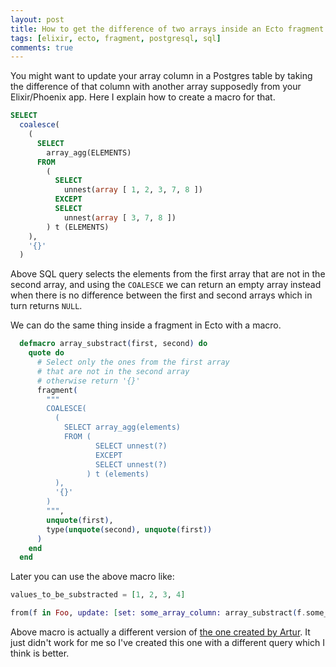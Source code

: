 ```yaml
---
layout: post
title: How to get the difference of two arrays inside an Ecto fragment
tags: [elixir, ecto, fragment, postgresql, sql]
comments: true
---
```


You might want to update your array column in a Postgres table by taking the difference of that column with another array supposedly from your Elixir/Phoenix app. Here I explain how to create a macro for that.

```sql
SELECT
  coalesce(
    (
      SELECT
        array_agg(ELEMENTS)
      FROM
        (
          SELECT
            unnest(array [ 1, 2, 3, 7, 8 ])
          EXCEPT
          SELECT
            unnest(array [ 3, 7, 8 ])
        ) t (ELEMENTS)
    ),
    '{}'
  )
```

Above SQL query selects the elements from the first array that are not in the second array, and using the `COALESCE` we can return an empty array instead when there is no difference between the first and second arrays which in turn returns `NULL`.

We can do the same thing inside a fragment in Ecto with a macro.

```elixir
  defmacro array_substract(first, second) do
    quote do
      # Select only the ones from the first array
      # that are not in the second array
      # otherwise return '{}'
      fragment(
        """
        COALESCE(
          (
            SELECT array_agg(elements)
            FROM (
                   SELECT unnest(?)
                   EXCEPT
                   SELECT unnest(?)
                 ) t (elements)
          ),
          '{}'
        )
        """,
        unquote(first),
        type(unquote(second), unquote(first))
      )
    end
  end
```

Later you can use the above macro like:

```elixir
values_to_be_substracted = [1, 2, 3, 4]

from(f in Foo, update: [set: some_array_column: array_substract(f.some_array_column, values_to_be_substracted)])
```

Above macro is actually a different version of [the one created by Artur](https://gist.github.com/fuelen/61b0268df513d844a4197a3038c35a57).
It just didn't work for me so I've created this one with a different query which I think is better.
